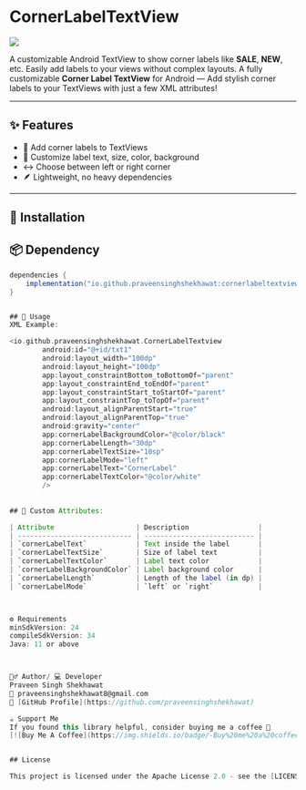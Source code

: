 # CornerLabelTextView

[![](https://img.shields.io/maven-central/v/io.github.praveensinghshekhawat/cornerlabeltextview.svg?label=Maven%20Central)](https://central.sonatype.com/artifact/io.github.praveensinghshekhawat/cornerlabeltextview)

A customizable Android TextView to show corner labels like **SALE**, **NEW**, etc. Easily add labels
to your views without complex layouts.
A fully customizable **Corner Label TextView** for Android — Add stylish corner labels to your
TextViews with just a few XML attributes!

---

## ✨ Features

- 🔹 Add corner labels to TextViews
- 🎨 Customize label text, size, color, background
- ↔️ Choose between left or right corner
- 🪶 Lightweight, no heavy dependencies

---

## 🚀 Installation

## 📦 Dependency

```gradle
dependencies {
    implementation("io.github.praveensinghshekhawat:cornerlabeltextview:1.0.2")
}


## 🧩 Usage
XML Example:

<io.github.praveensinghshekhawat.CornerLabelTextview
        android:id="@+id/txt1"
        android:layout_width="100dp"
        android:layout_height="100dp"
        app:layout_constraintBottom_toBottomOf="parent"
        app:layout_constraintEnd_toEndOf="parent"
        app:layout_constraintStart_toStartOf="parent"
        app:layout_constraintTop_toTopOf="parent"
        android:layout_alignParentStart="true"
        android:layout_alignParentTop="true"
        android:gravity="center"
        app:cornerLabelBackgroundColor="@color/black"
        app:cornerLabelLength="30dp"
        app:cornerLabelTextSize="10sp"
        app:cornerLabelMode="left"
        app:cornerLabelText="CornerLabel"
        app:cornerLabelTextColor="@color/white"
        />
        
        
## 🔧 Custom Attributes:

| Attribute                    | Description                 |
| ---------------------------- | --------------------------- |
| `cornerLabelText`            | Text inside the label       |
| `cornerLabelTextSize`        | Size of label text          |
| `cornerLabelTextColor`       | Label text color            |
| `cornerLabelBackgroundColor` | Label background color      |
| `cornerLabelLength`          | Length of the label (in dp) |
| `cornerLabelMode`            | `left` or `right`           |



⚙️ Requirements
minSdkVersion: 24
compileSdkVersion: 34
Java: 11 or above



🙋‍♂️ Author/ 💻 Developer
Praveen Singh Shekhawat
📧 praveensinghshekhawat8@gmail.com
🔗 [GitHub Profile](https://github.com/praveensinghshekhawat)

☕ Support Me
If you found this library helpful, consider buying me a coffee 💛
[![Buy Me A Coffee](https://img.shields.io/badge/-Buy%20me%20a%20coffee-yellow?logo=buymeacoffee&logoColor=black&style=flat-square)](https://buymeacoffee.com/praveensinghshekhawat)


## License

This project is licensed under the Apache License 2.0 - see the [LICENSE](LICENSE) file for details.

